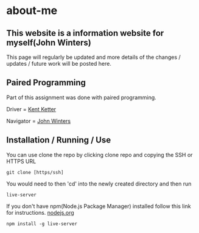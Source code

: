 # about-me

## This website is a information website for myself(John Winters)

This page will regularly be updated and more details of the changes / updates / future work will be posted here.


## Paired Programming

Part of this assignment was done with paired programming.

Driver = [Kent Ketter](https://github.com/KKetter/)

Navigator = [John Winters](https://github.com/thatsjustjohn/)

## Installation / Running / Use

You can use clone the repo by clicking clone repo and copying the SSH or HTTPS URL
```
git clone [https/ssh]
```
You would need to then 'cd' into the newly created directory and then run 
```
live-server
```
If you don't have npm(Node.js Package Manager) installed follow this link for instructions. [nodejs.org](https://nodejs.org/en/)
```
npm install -g live-server
```
